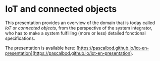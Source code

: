 # IoT and connected objects

This presentation provides an overview of the domain that is today called *IoT* or *connected objects*, from the perspective of the system integrator, 
who has to make a system fulfilling (more or less) detailed fonctional specifications.

The presentation is available here: [https://pascalbod.github.io/iot-en-presentation](https://pascalbod.github.io/iot-en-presentation).
